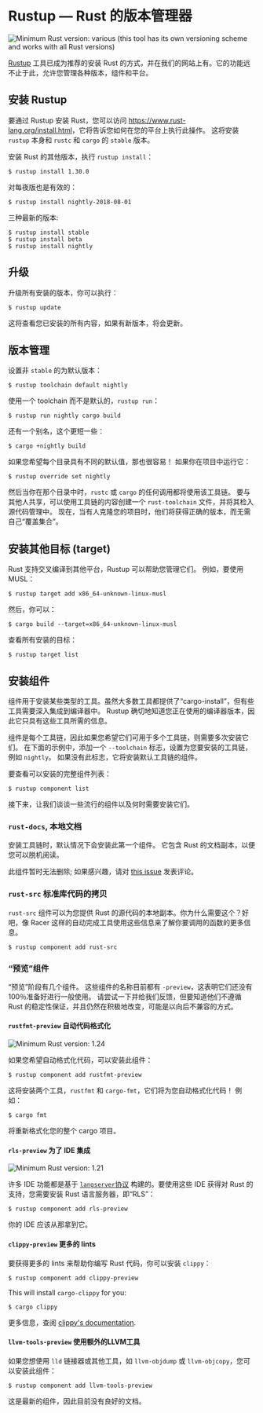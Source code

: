 # Rustup — Rust 的版本管理器

![Minimum Rust version: various](https://img.shields.io/badge/Minimum%20Rust%20Version-various-brightgreen.svg) (this tool has its own versioning scheme and works with all Rust versions)

[Rustup](https://rustup.rs/) 工具已成为推荐的安装 Rust 的方式，并在我们的网站上有。它的功能远不止于此，允许您管理各种版本，组件和平台。

## 安装 Rustup
要通过 Rustup 安装 Rust，您可以访问 <https://www.rust-lang.org/install.html>，它将告诉您如何在您的平台上执行此操作。
这将安装 `rustup` 本身和 `rustc` 和 `cargo` 的 `stable` 版本。

安装 Rust 的其他版本，执行 `rustup install`：

```console
$ rustup install 1.30.0
```

对每夜版也是有效的：

```console
$ rustup install nightly-2018-08-01
```

三种最新的版本:

```console
$ rustup install stable
$ rustup install beta
$ rustup install nightly
```

## 升级

升级所有安装的版本，你可以执行：

```console
$ rustup update
```

这将查看您已安装的所有内容，如果有新版本，将会更新。

## 版本管理
设置非 `stable` 的为默认版本：

```console
$ rustup toolchain default nightly
```

使用一个 toolchain 而不是默认的，`rustup run`：

```console
$ rustup run nightly cargo build
```

还有一个别名，这个更短一些：

```console
$ cargo +nightly build
```

如果您希望每个目录具有不同的默认值，那也很容易！
如果你在项目中运行它：

```console
$ rustup override set nightly
```

然后当你在那个目录中时，`rustc` 或 `cargo` 的任何调用都将使用该工具链。
要与其他人共享，可以使用工具链的内容创建一个 `rust-toolchain` 文件，并将其检入源代码管理中。
现在，当有人克隆您的项目时，他们将获得正确的版本，而无需自己“覆盖集合”。

## 安装其他目标 (target)
Rust 支持交叉编译到其他平台，Rustup 可以帮助您管理它们。 例如，要使用 MUSL：

```console
$ rustup target add x86_64-unknown-linux-musl
```

然后，你可以：

```console
$ cargo build --target=x86_64-unknown-linux-musl
```

查看所有安装的目标：

```console
$ rustup target list
```

## 安装组件
组件用于安装某些类型的工具。虽然大多数工具都提供了“cargo-install”，但有些工具需要深入集成到编译器中。
Rustup 确切地知道您正在使用的编译器版本，因此它只具有这些工具所需的信息。

组件是每个工具链，因此如果您希望它们可用于多个工具链，则需要多次安装它们。
在下面的示例中，添加一个 `--toolchain` 标志，设置为您要安装的工具链，例如 `nightly`。 如果没有此标志，它将安装默认工具链的组件。

要查看可以安装的完整组件列表：

```console
$ rustup component list
```

接下来，让我们谈谈一些流行的组件以及何时需要安装它们。

### `rust-docs`, 本地文档
安装工具链时，默认情况下会安装此第一个组件。 它包含 Rust 的文档副本，以便您可以脱机阅读。

此组件暂时无法删除; 如果感兴趣，请对 [this issue](https://github.com/rust-lang-nursery/rustup.rs/issues/998) 发表评论。

### `rust-src` 标准库代码的拷贝
`rust-src` 组件可以为您提供 Rust 的源代码的本地副本。你为什么需要这个？好吧，像 Racer 这样的自动完成工具使用这些信息来了解你要调用的函数的更多信息。

```console
$ rustup component add rust-src
```

### “预览”组件
“预览”阶段有几个组件。 这些组件的名称目前都有 `-preview`，这表明它们还没有100％准备好进行一般使用。
请尝试一下并给我们反馈，但要知道他们不遵循 Rust 的稳定性保证，并且仍然在积极地改变，可能是以向后不兼容的方式。

#### `rustfmt-preview` 自动代码格式化

![Minimum Rust version: 1.24](https://img.shields.io/badge/Minimum%20Rust%20Version-1.24-brightgreen.svg)

如果您希望自动格式化代码，可以安装此组件：

```console
$ rustup component add rustfmt-preview
```

这将安装两个工具，`rustfmt` 和 `cargo-fmt`，它们将为您自动格式化代码！ 例如：

```console
$ cargo fmt
```

将重新格式化您的整个 cargo 项目。

#### `rls-preview` 为了 IDE 集成

![Minimum Rust version: 1.21](https://img.shields.io/badge/Minimum%20Rust%20Version-1.21-brightgreen.svg)

许多 IDE 功能都是基于 [`langserver`协议](http://langserver.org/) 构建的。要使用这些 IDE 获得对 Rust 的支持，您需要安装 Rust 语言服务器，即“RLS”：

```console
$ rustup component add rls-preview
```

你的 IDE 应该从那拿到它。

#### `clippy-preview` 更多的 lints
要获得更多的 lints 来帮助你编写 Rust 代码，你可以安装 `clippy`：

```console
$ rustup component add clippy-preview
```

This will install `cargo-clippy` for you:

```console
$ cargo clippy
```

更多信息，查阅 [clippy's documentation](https://github.com/rust-lang-nursery/rust-clippy).

#### `llvm-tools-preview` 使用额外的LLVM工具
如果您想使用 `lld` 链接器或其他工具，如 `llvm-objdump` 或 `llvm-objcopy`，您可以安装此组件：

```console
$ rustup component add llvm-tools-preview
```

这是最新的组件，因此目前没有良好的文档。
